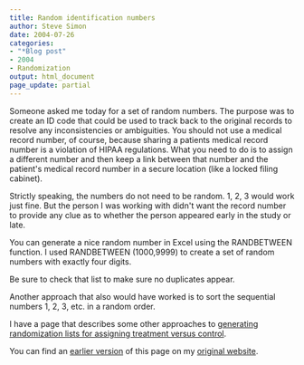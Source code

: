 ```yaml
---
title: Random identification numbers
author: Steve Simon
date: 2004-07-26
categories:
- "*Blog post"
- 2004
- Randomization
output: html_document
page_update: partial
---
```

Someone asked me today for a set of random numbers. The purpose was to
create an ID code that could be used to track back to the original
records to resolve any inconsistencies or ambiguities. You should not
use a medical record number, of course, because sharing a patients
medical record number is a violation of HIPAA regulations. What you need
to do is to assign a different number and then keep a link between that
number and the patient's medical record number in a secure location
(like a locked filing cabinet).

Strictly speaking, the numbers do not need to be random. 1, 2, 3 would
work just fine. But the person I was working with didn't want the
record number to provide any clue as to whether the person appeared
early in the study or late.

You can generate a nice random number in Excel using the RANDBETWEEN
function. I used RANDBETWEEN (1000,9999) to create a set of random
numbers with exactly four digits.

Be sure to check that list to make sure no duplicates appear.

Another approach that also would have worked is to sort the sequential
numbers 1, 2, 3, etc. in a random order.

I have a page that describes some other approaches to [generating
randomization lists for assigning treatment versus
control](../plan/random.asp).

You can find an [earlier version](http://www.pmean.com/04/RandomID.html) of this page on my [original website](http://www.pmean.com/original_site.html).
